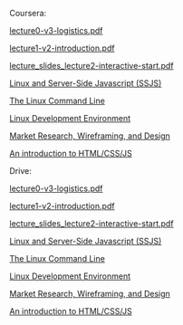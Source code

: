 Coursera:

[lecture0-v3-logistics.pdf](https://spark-public.s3.amazonaws.com/startup/lecture_slides/lecture0-v3-logistics.pdf)

[lecture1-v2-introduction.pdf](https://spark-public.s3.amazonaws.com/startup/lecture_slides/lecture1-v2-introduction.pdf)

[lecture_slides_lecture2-interactive-start.pdf](https://d396qusza40orc.cloudfront.net/startup/lecture_slides%2Flecture2-interactive-start.pdf)

[Linux and Server-Side Javascript (SSJS)](https://d396qusza40orc.cloudfront.net/startup/lecture_slides%2Flecture3-linux-ssjs-v2.pdf)

[The Linux Command Line](https://d396qusza40orc.cloudfront.net/startup/lecture_slides%2Flecture4a-linux-command-line.pdf)

[Linux Development Environment](https://d396qusza40orc.cloudfront.net/startup/lecture_slides%2Flecture4b-developer-environment.pdf)

[Market Research, Wireframing, and Design](https://spark-public.s3.amazonaws.com/startup/lecture_slides/lecture5-market-wireframing-design.pdf)

[An introduction to HTML/CSS/JS](https://spark-public.s3.amazonaws.com/startup/lecture_slides/lecture6-html-css-js.pdf)

Drive:

[lecture0-v3-logistics.pdf](https://docs.google.com/file/d/0B3GawKz4dDR7SXJVMmtmQW1zMTA/edit?usp=sharing)

[lecture1-v2-introduction.pdf](https://docs.google.com/file/d/0B3GawKz4dDR7Q09fRVh4R0tuYmc/edit?usp=sharing)

[lecture_slides_lecture2-interactive-start.pdf](https://docs.google.com/file/d/0B3GawKz4dDR7NHMxVjNKUVJQcnc/edit?usp=sharing)

[Linux and Server-Side Javascript (SSJS)](https://docs.google.com/file/d/0B3GawKz4dDR7UWp2Y011Qm82Tjg/edit?usp=sharing)

[The Linux Command Line](https://docs.google.com/file/d/0B3GawKz4dDR7a0lKRkVJbnNvTmc/edit?usp=sharing)

[Linux Development Environment](https://docs.google.com/file/d/0B3GawKz4dDR7LUVsZmVEc3FMTGs/edit?usp=sharing)

[Market Research, Wireframing, and Design](https://docs.google.com/file/d/0B3GawKz4dDR7RmJmZUNkb1JJS3M/edit?usp=sharing)

[An introduction to HTML/CSS/JS](https://docs.google.com/file/d/0B3GawKz4dDR7ZV9NTFdXVmVYZE0/edit?usp=sharing)

